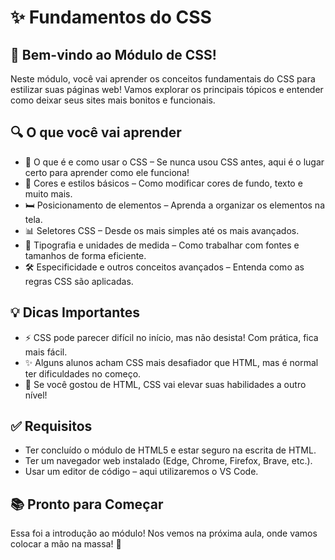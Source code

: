 # ✨ Fundamentos do CSS

## 👋 Bem-vindo ao Módulo de CSS!

Neste módulo, você vai aprender os conceitos fundamentais do CSS para estilizar suas páginas web! Vamos explorar os principais tópicos e entender como deixar seus sites mais bonitos e funcionais.

## 🔍 O que você vai aprender

- 🌟 O que é e como usar o CSS – Se nunca usou CSS antes, aqui é o lugar certo para aprender como ele funciona!
- 🎨 Cores e estilos básicos – Como modificar cores de fundo, texto e muito mais.
- 🛏️ Posicionamento de elementos – Aprenda a organizar os elementos na tela.
- 📊 Seletores CSS – Desde os mais simples até os mais avançados.
- 🌚 Tipografia e unidades de medida – Como trabalhar com fontes e tamanhos de forma eficiente.
- 🛠️ Especificidade e outros conceitos avançados – Entenda como as regras CSS são aplicadas.

## 💡 Dicas Importantes

- ⚡ CSS pode parecer difícil no início, mas não desista! Com prática, fica mais fácil.
- ✨ Alguns alunos acham CSS mais desafiador que HTML, mas é normal ter dificuldades no começo.
- 🚀 Se você gostou de HTML, CSS vai elevar suas habilidades a outro nível!

## ✅ Requisitos

- Ter concluído o módulo de HTML5 e estar seguro na escrita de HTML.
- Ter um navegador web instalado (Edge, Chrome, Firefox, Brave, etc.).
- Usar um editor de código – aqui utilizaremos o VS Code.

## 📚 Pronto para Começar

Essa foi a introdução ao módulo! Nos vemos na próxima aula, onde vamos colocar a mão na massa! 🚀

